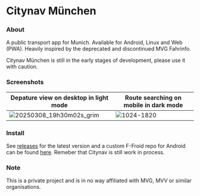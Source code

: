 # Citynav München


### About

A public transport app for Munich. Available for Android, Linux and Web (PWA). Heavily inspired by the deprecated and discontinued MVG Fahrinfo.

Citynav München is still in the early stages of development, please use it with caution.



### Screenshots

| Depature view on desktop in light mode | Route searching on mobile in dark mode |
|---|---|
| ![20250308_19h30m02s_grim](https://github.com/user-attachments/assets/53caf9bf-b410-4402-8ea7-fd467d94353d) | ![1024-1820](https://github.com/user-attachments/assets/bff105ba-abac-4114-9839-7eb8ae4bf854) |


### Install

See [releases](https://github.com/mfxbe/Citynav/releases) for the latest version and a custom F-Froid repo for Android can be found [here](https://dyndns.mfxbe.de/other/citynav/fdroid/repo/). Remeber that Citynav is still work in process.


### Note

This is a private project and is in no way affiliated with MVG, MVV or similar organisations.
